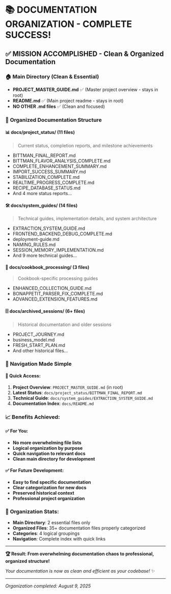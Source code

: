 # 📚 DOCUMENTATION ORGANIZATION - COMPLETE SUCCESS!

## ✅ **MISSION ACCOMPLISHED - Clean & Organized Documentation**

### 🏠 **Main Directory (Clean & Essential)**
- **PROJECT_MASTER_GUIDE.md** ✅ (Master project overview - stays in root)
- **README.md** ✅ (Main project readme - stays in root)
- **NO OTHER .md files** ✅ (Clean and focused)

### 📁 **Organized Documentation Structure**

#### 📊 **docs/project_status/** (11 files)
> Current status, completion reports, and milestone achievements
- BITTMAN_FINAL_REPORT.md
- BITTMAN_FLAVOR_ANALYSIS_COMPLETE.md  
- COMPLETE_ENHANCEMENT_SUMMARY.md
- IMPORT_SUCCESS_SUMMARY.md
- STABILIZATION_COMPLETE.md
- REALTIME_PROGRESS_COMPLETE.md
- RECIPE_DATABASE_STATUS.md
- And 4 more status reports...

#### 🛠️ **docs/system_guides/** (14 files)
> Technical guides, implementation details, and system architecture
- EXTRACTION_SYSTEM_GUIDE.md
- FRONTEND_BACKEND_DEBUG_COMPLETE.md
- deployment-guide.md
- NAMING_RULES.md
- SESSION_MEMORY_IMPLEMENTATION.md
- And 9 more technical guides...

#### 📖 **docs/cookbook_processing/** (3 files)
> Cookbook-specific processing guides
- ENHANCED_COLLECTION_GUIDE.md
- BONAPPETIT_PARSER_FIX_COMPLETE.md
- ADVANCED_EXTENSION_FEATURES.md

#### 🗄️ **docs/archived_sessions/** (6+ files)
> Historical documentation and older sessions
- PROJECT_JOURNEY.md
- business_model.md
- FRESH_START_PLAN.md
- And other historical files...

### 🎯 **Navigation Made Simple**

#### 🚀 **Quick Access:**
1. **Project Overview**: `PROJECT_MASTER_GUIDE.md` (in root)
2. **Latest Status**: `docs/project_status/BITTMAN_FINAL_REPORT.md`
3. **Technical Guide**: `docs/system_guides/EXTRACTION_SYSTEM_GUIDE.md`
4. **Documentation Index**: `docs/README.md`

### 📈 **Benefits Achieved:**

#### ✅ **For You:**
- **No more overwhelming file lists**
- **Logical organization by purpose**
- **Quick navigation to relevant docs**
- **Clean main directory for development**

#### ✅ **For Future Development:**
- **Easy to find specific documentation**
- **Clear categorization for new docs**
- **Preserved historical context**
- **Professional project organization**

### 🎊 **Organization Stats:**
- **Main Directory**: 2 essential files only
- **Organized Files**: 35+ documentation files properly categorized
- **Categories**: 4 logical groupings
- **Navigation**: Complete index with quick links

---

**🏆 Result: From overwhelming documentation chaos to professional, organized structure!**

*Your documentation is now as clean and efficient as your codebase!* ✨

---
*Organization completed: August 9, 2025*
